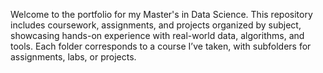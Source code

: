 Welcome to the portfolio for my Master's in Data Science. This repository includes coursework, assignments, and projects organized by subject, showcasing hands-on experience with real-world data, algorithms, and tools.
Each folder corresponds to a course I’ve taken, with subfolders for assignments, labs, or projects.

